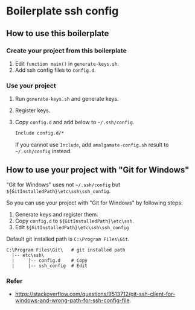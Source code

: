 # Boilerplate ssh config

## How to use this boilerplate

### Create your project from this boilerplate

1. Edit `function main()` in `generate-keys.sh`.
1. Add ssh config files to `config.d`.

### Use your project

1. Run `generate-keys.sh` and generate keys.

1. Register keys.

1. Copy `config.d` and add below to `~/.ssh/config`.

   ```txt
   Include config.d/*
   ```

   If you cannot use `Include`,
   add `amalgamate-config.sh` result to `~/.ssh/config` instead.

## How to use your project with "Git for Windows"

"Git for Windows" uses not `~/.ssh/config` but `${GitInstalledPath}\etc\ssh\ssh_config`.

So you can use your project with "Git for Windows" by following steps:

1. Generate keys and register them.
1. Copy `config.d` to `${GitInstalledPath}\etc\ssh`.
1. Edit `${GitInstalledPath}\etc\ssh\ssh_config`

Default git installed path is `C:\Program Files\Git`.

```
C:\Program Files\Git\   # git installed path
  |-- etc\ssh\
  |     |-- config.d    # Copy
  |     |-- ssh_config  # Edit
```

### Refer

* https://stackoverflow.com/questions/9513712/git-ssh-client-for-windows-and-wrong-path-for-ssh-config-file.
